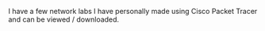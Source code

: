 I have a few network labs I have personally made using Cisco Packet Tracer and can be viewed / downloaded. 
